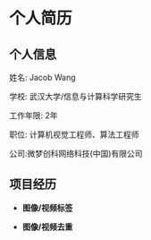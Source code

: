 # 个人简历
## 个人信息

姓名: Jacob Wang

学校: 武汉大学/信息与计算科学研究生

工作年限: 2年

职位: 计算机视觉工程师、算法工程师

公司:微梦创科网络科技(中国)有限公司


## 项目经历

* **图像/视频标签**

* **图像/视频去重**
